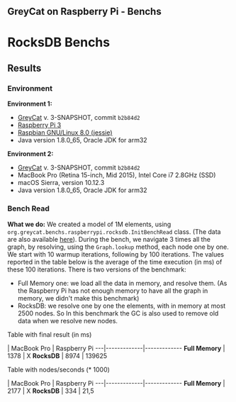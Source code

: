 GreyCat on Raspberry Pi - Benchs
--------------------------------

# RocksDB Benchs


## Results

### Environment

**Environment 1:**

- [GreyCat](https://github.com/datathings/greycat) v. 3-SNAPSHOT, commit `b2b84d2`
- [Raspberry Pi 3](https://www.raspberrypi.org/products/raspberry-pi-3-model-b/)
- [Raspbian GNU/Linux 8.0 (jessie)](https://www.raspberrypi.org/downloads/raspbian/)
- Java version 1.8.0_65, Oracle JDK for arm32

**Environment 2:**

- [GreyCat](https://github.com/datathings/greycat) v. 3-SNAPSHOT, commit `b2b84d2`
- MacBook Pro (Retina 15-inch, Mid 2015), Intel Core i7 2.8GHz (SSD)
- macOS Sierra, version 10.12.3
- Java version 1.8.0_65, Oracle JDK for arm32

### Bench Read

**What we do:** We created a model of 1M elements, using `org.greycat.benchs.raspberrypi.rocksdb.InitBenchRead` class. (The data are also available [here](https://drive.google.com/drive/folders/0B7xyWA_exiCBb3l6TTRWMTlqWkU?usp=sharing)). During the bench, we navigate 3 times all the graph, by resolving, using the `Graph.lookup` method, each node one by one. We start with 10 warmup iterations, following by 100 iterations. The values reported in the table below is the average of the time execution (in ms) of these 100 iterations. There is two versions of the benchmark:

- Full Memory one: we load all the data in memory, and resolve them. (As the Raspberry Pi has not enough memory to have all the graph in memory, we didn't make this benchmark)
- RocksDB: we resolve one by one the elements, with in memory at most 2500 nodes. So In this benchmark the GC is also used to remove old data when we resolve new nodes.  

Table with final result (in ms)

   | MacBook Pro | Raspberry Pi
---|-------------|-------------
 **Full Memory** | 1378 | X 
 **RocksDB** | 8974 | 139625 

Table with nodes/seconds (* 1000)

   | MacBook Pro | Raspberry Pi
---|-------------|-------------
 **Full Memory** | 2177 | X 
 **RocksDB** | 334 | 21,5 
